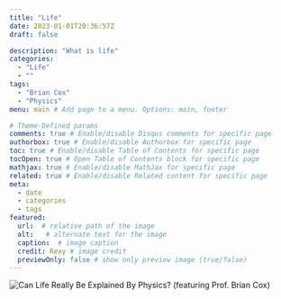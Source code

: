 ```yaml
---
title: "Life"
date: 2023-01-01T20:36:57Z
draft: false

description: "What is life"
categories:
  - "Life"
  - ""
tags:
  - "Brian Cox"
  - "Physics"
menu: main # Add page to a menu. Options: main, footer

# Theme-Defined params
comments: true # Enable/disable Disqus comments for specific page
authorbox: true # Enable/disable Authorbox for specific page
toc: true # Enable/disable Table of Contents for specific page
tocOpen: true # Open Table of Contents block for specific page
mathjax: true # Enable/disable MathJax for specific page
related: true # Enable/disable Related content for specific page
meta:
  - date
  - categories
  - tags
featured:
  url:  # relative path of the image
  alt:   # alternate text for the image
  caption:  # image caption
  credit: Rexy # image credit
  previewOnly: false # show only preview image (true/false)
---
```




![Can Life Really Be Explained By Physics? (featuring Prof. Brian Cox)](https://www.youtube.com/watch?v=k-vm3ZWnMWk)